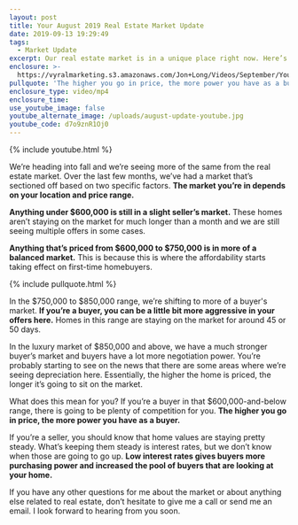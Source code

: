 ```yaml
---
layout: post
title: Your August 2019 Real Estate Market Update
date: 2019-09-13 19:29:49
tags:
  - Market Update
excerpt: Our real estate market is in a unique place right now. Here’s what I mean.
enclosure: >-
  https://vyralmarketing.s3.amazonaws.com/Jon+Long/Videos/September/Your+August+2019+Real+Estate+Market+Update.mp4
pullquote: 'The higher you go in price, the more power you have as a buyer.'
enclosure_type: video/mp4
enclosure_time:
use_youtube_image: false
youtube_alternate_image: /uploads/august-update-youtube.jpg
youtube_code: d7o9znR1Oj0
---
```


{% include youtube.html %}

We’re heading into fall and we’re seeing more of the same from the real estate market. Over the last few months, we’ve had a market that’s sectioned off based on two specific factors. **The market you’re in depends on your location and price range.**

**Anything under $600,000 is still in a slight seller’s market.** These homes aren’t staying on the market for much longer than a month and we are still seeing multiple offers in some cases.

**Anything that’s priced from $600,000 to $750,000 is in more of a balanced market.** This is because this is where the affordability starts taking effect on first-time homebuyers.&nbsp;

{% include pullquote.html %}

In the $750,000 to $850,000 range, we’re shifting to more of a buyer's market. **If you’re a buyer, you can be a little bit more aggressive in your offers here.** Homes in this range are staying on the market for around 45 or 50 days.&nbsp;

In the luxury market of $850,000 and above, we have a much stronger buyer’s market and buyers have a lot more negotiation power. You’re probably starting to see on the news that there are some areas where we’re seeing depreciation here. Essentially, the higher the home is priced, the longer it’s going to sit on the market.

What does this mean for you? If you’re a buyer in that $600,000-and-below range, there is going to be plenty of competition for you. **The higher you go in price, the more power you have as a buyer.**

If you’re a seller, you should know that home values are staying pretty steady. What’s keeping them steady is interest rates, but we don’t know when those are going to go up. **Low interest rates gives buyers more purchasing power and increased the pool of buyers that are looking at your home.**

If you have any other questions for me about the market or about anything else related to real estate, don’t hesitate to give me a call or send me an email. I look forward to hearing from you soon.